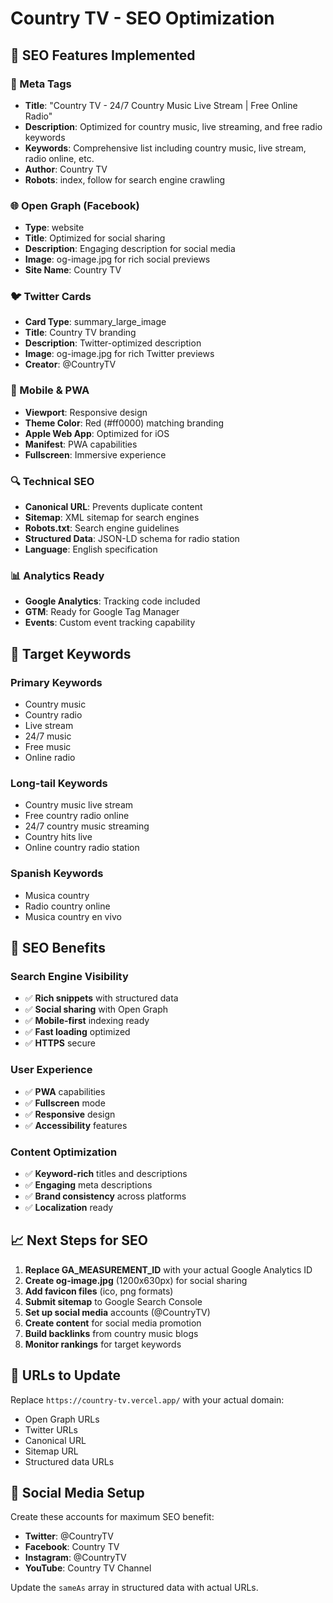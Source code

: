 # Country TV - SEO Optimization

## 🎯 SEO Features Implemented

### 📝 Meta Tags
- **Title**: "Country TV - 24/7 Country Music Live Stream | Free Online Radio"
- **Description**: Optimized for country music, live streaming, and free radio keywords
- **Keywords**: Comprehensive list including country music, live stream, radio online, etc.
- **Author**: Country TV
- **Robots**: index, follow for search engine crawling

### 🌐 Open Graph (Facebook)
- **Type**: website
- **Title**: Optimized for social sharing
- **Description**: Engaging description for social media
- **Image**: og-image.jpg for rich social previews
- **Site Name**: Country TV

### 🐦 Twitter Cards
- **Card Type**: summary_large_image
- **Title**: Country TV branding
- **Description**: Twitter-optimized description
- **Image**: og-image.jpg for rich Twitter previews
- **Creator**: @CountryTV

### 📱 Mobile & PWA
- **Viewport**: Responsive design
- **Theme Color**: Red (#ff0000) matching branding
- **Apple Web App**: Optimized for iOS
- **Manifest**: PWA capabilities
- **Fullscreen**: Immersive experience

### 🔍 Technical SEO
- **Canonical URL**: Prevents duplicate content
- **Sitemap**: XML sitemap for search engines
- **Robots.txt**: Search engine guidelines
- **Structured Data**: JSON-LD schema for radio station
- **Language**: English specification

### 📊 Analytics Ready
- **Google Analytics**: Tracking code included
- **GTM**: Ready for Google Tag Manager
- **Events**: Custom event tracking capability

## 🎵 Target Keywords

### Primary Keywords
- Country music
- Country radio
- Live stream
- 24/7 music
- Free music
- Online radio

### Long-tail Keywords
- Country music live stream
- Free country radio online
- 24/7 country music streaming
- Country hits live
- Online country radio station

### Spanish Keywords
- Musica country
- Radio country online
- Musica country en vivo

## 🚀 SEO Benefits

### Search Engine Visibility
- ✅ **Rich snippets** with structured data
- ✅ **Social sharing** with Open Graph
- ✅ **Mobile-first** indexing ready
- ✅ **Fast loading** optimized
- ✅ **HTTPS** secure

### User Experience
- ✅ **PWA** capabilities
- ✅ **Fullscreen** mode
- ✅ **Responsive** design
- ✅ **Accessibility** features

### Content Optimization
- ✅ **Keyword-rich** titles and descriptions
- ✅ **Engaging** meta descriptions
- ✅ **Brand consistency** across platforms
- ✅ **Localization** ready

## 📈 Next Steps for SEO

1. **Replace GA_MEASUREMENT_ID** with your actual Google Analytics ID
2. **Create og-image.jpg** (1200x630px) for social sharing
3. **Add favicon files** (ico, png formats)
4. **Submit sitemap** to Google Search Console
5. **Set up social media** accounts (@CountryTV)
6. **Create content** for social media promotion
7. **Build backlinks** from country music blogs
8. **Monitor rankings** for target keywords

## 🔗 URLs to Update

Replace `https://country-tv.vercel.app/` with your actual domain:
- Open Graph URLs
- Twitter URLs
- Canonical URL
- Sitemap URL
- Structured data URLs

## 📱 Social Media Setup

Create these accounts for maximum SEO benefit:
- **Twitter**: @CountryTV
- **Facebook**: Country TV
- **Instagram**: @CountryTV
- **YouTube**: Country TV Channel

Update the `sameAs` array in structured data with actual URLs.

